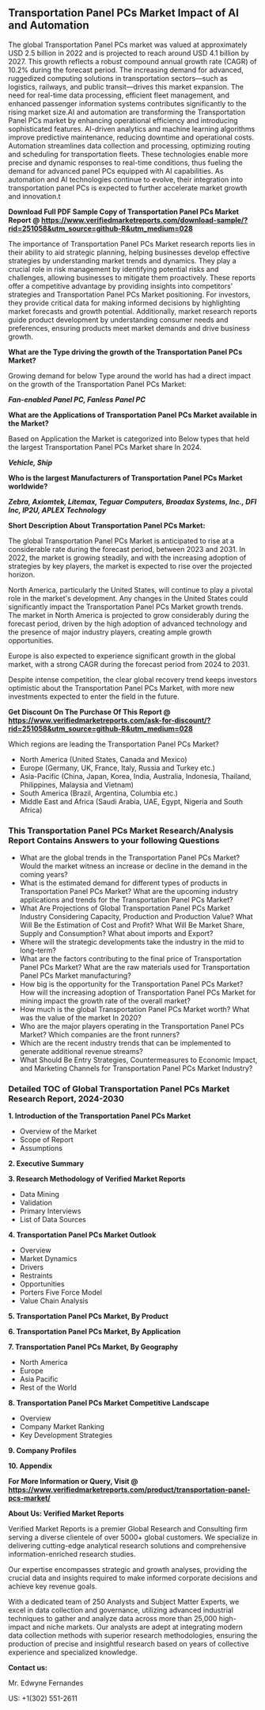 <h2>Transportation Panel PCs Market Impact of AI and Automation</h2>The global Transportation Panel PCs market was valued at approximately USD 2.5 billion in 2022 and is projected to reach around USD 4.1 billion by 2027. This growth reflects a robust compound annual growth rate (CAGR) of 10.2% during the forecast period. The increasing demand for advanced, ruggedized computing solutions in transportation sectors—such as logistics, railways, and public transit—drives this market expansion. The need for real-time data processing, efficient fleet management, and enhanced passenger information systems contributes significantly to the rising market size.AI and automation are transforming the Transportation Panel PCs market by enhancing operational efficiency and introducing sophisticated features. AI-driven analytics and machine learning algorithms improve predictive maintenance, reducing downtime and operational costs. Automation streamlines data collection and processing, optimizing routing and scheduling for transportation fleets. These technologies enable more precise and dynamic responses to real-time conditions, thus fueling the demand for advanced panel PCs equipped with AI capabilities. As automation and AI technologies continue to evolve, their integration into transportation panel PCs is expected to further accelerate market growth and innovation.t</p><p id="" class=""><strong>Download Full PDF Sample Copy of Transportation Panel PCs Market Report @ <a href="https://www.verifiedmarketreports.com/download-sample/?rid=251058&utm_source=github-R&utm_medium=028" target="_blank">https://www.verifiedmarketreports.com/download-sample/?rid=251058&utm_source=github-R&utm_medium=028</a></strong></p><p>The importance of&nbsp;Transportation Panel PCs Market research reports lies in their ability to aid strategic planning, helping businesses develop effective strategies by understanding market trends and dynamics. They play a crucial role in risk management by identifying potential risks and challenges, allowing businesses to mitigate them proactively. These reports offer a competitive advantage by providing insights into competitors' strategies and Transportation Panel PCs Market positioning. For investors, they provide critical data for making informed decisions by highlighting market forecasts and growth potential. Additionally, market research reports guide product development by understanding consumer needs and preferences, ensuring products meet market demands and drive business growth.</p><p><strong>What are the&nbsp;Type driving the growth of the Transportation Panel PCs Market?</strong></p><p id="" class="">Growing demand for below Type around the world has had a direct impact on the growth of the Transportation Panel PCs Market:</p><em><strong>Fan-enabled Panel PC, Fanless Panel PC</strong></em></p><strong>What are the&nbsp;Applications&nbsp;of Transportation Panel PCs Market available in the Market?</strong></p><p id="" class="">Based on Application the Market is categorized into Below types that held the largest Transportation Panel PCs Market share In 2024.</p><em><strong>Vehicle, Ship</strong></em></p><strong>Who is the largest Manufacturers of Transportation Panel PCs Market worldwide?</strong></p><p><em><strong>Zebra, Axiomtek, Litemax, Teguar Computers, Broadax Systems, Inc., DFI Inc, IP2U, APLEX Technology</strong></em></p><p id="" class=""><strong>Short Description About Transportation Panel PCs Market:</strong></p><p>The global Transportation Panel PCs Market is anticipated to rise at a considerable rate during the forecast period, between 2023 and 2031. In 2022, the market is growing steadily, and with the increasing adoption of strategies by key players, the market is expected to rise over the projected horizon.</p><p>North America, particularly the United States, will continue to play a pivotal role in the market's development. Any changes in the United States could significantly impact the Transportation Panel PCs Market growth trends. The market in North America is projected to grow considerably during the forecast period, driven by the high adoption of advanced technology and the presence of major industry players, creating ample growth opportunities.</p><p>Europe is also expected to experience significant growth in the global market, with a strong CAGR during the forecast period from 2024 to 2031.</p><p>Despite intense competition, the clear global recovery trend keeps investors optimistic about the Transportation Panel PCs Market, with more new investments expected to enter the field in the future.</p><p id="" class=""><strong>Get Discount On The Purchase Of This Report @ <a href="https://www.verifiedmarketreports.com/ask-for-discount/?rid=251058&utm_source=github-R&utm_medium=028" target="_blank">https://www.verifiedmarketreports.com/ask-for-discount/?rid=251058&utm_source=github-R&utm_medium=028</a></strong></p>Which regions are leading the Transportation Panel PCs Market?</p><ul><li>North America (United States, Canada and Mexico)</li><li>Europe (Germany, UK, France, Italy, Russia and Turkey etc.)</li><li>Asia-Pacific (China, Japan, Korea, India, Australia, Indonesia, Thailand, Philippines, Malaysia and Vietnam)</li><li>South America (Brazil, Argentina, Columbia etc.)</li><li>Middle East and Africa (Saudi Arabia, UAE, Egypt, Nigeria and South Africa)</li></ul><h3 id="" class="">This Transportation Panel PCs Market Research/Analysis Report Contains Answers to your following Questions</h3><ul><li>What are the global trends in the Transportation Panel PCs Market? Would the market witness an increase or decline in the demand in the coming years?</li><li>What is the estimated demand for different types of products in Transportation Panel PCs Market? What are the upcoming industry applications and trends for the Transportation Panel PCs Market?</li><li>What Are Projections of Global Transportation Panel PCs Market Industry Considering Capacity, Production and Production Value? What Will Be the Estimation of Cost and Profit? What Will Be Market Share, Supply and Consumption? What about imports and Export?</li><li>Where will the strategic developments take the industry in the mid to long-term?</li><li>What are the factors contributing to the final price of Transportation Panel PCs Market? What are the raw materials used for Transportation Panel PCs Market manufacturing?</li><li>How big is the opportunity for the Transportation Panel PCs Market? How will the increasing adoption of Transportation Panel PCs Market for mining impact the growth rate of the overall market?</li><li>How much is the global Transportation Panel PCs Market worth? What was the value of the market In 2020?</li><li>Who are the major players operating in the Transportation Panel PCs Market? Which companies are the front runners?</li><li>Which are the recent industry trends that can be implemented to generate additional revenue streams?</li><li>What Should Be Entry Strategies, Countermeasures to Economic Impact, and Marketing Channels for Transportation Panel PCs Market Industry?</li></ul><h3 id="" class="">Detailed TOC of Global Transportation Panel PCs Market Research Report, 2024-2030</h3><p id="" class=""><strong>1. Introduction of the Transportation Panel PCs Market</strong></p><ul><li>Overview of the Market</li><li>Scope of Report</li><li>Assumptions</li></ul><p id="" class=""><strong>2. Executive Summary</strong></p><p id="" class=""><strong>3. Research Methodology of Verified Market Reports</strong></p><ul><li>Data Mining</li><li>Validation</li><li>Primary Interviews</li><li>List of Data Sources</li></ul><p id="" class=""><strong>4. Transportation Panel PCs Market Outlook</strong></p><ul><li>Overview</li><li>Market Dynamics</li><li>Drivers</li><li>Restraints</li><li>Opportunities</li><li>Porters Five Force Model</li><li>Value Chain Analysis</li></ul><p id="" class=""><strong>5. Transportation Panel PCs Market, By Product</strong></p><p id="" class=""><strong>6. Transportation Panel PCs Market, By Application</strong></p><p id="" class=""><strong>7. Transportation Panel PCs Market, By Geography</strong></p><ul><li>North America</li><li>Europe</li><li>Asia Pacific</li><li>Rest of the World</li></ul><p id="" class=""><strong>8. Transportation Panel PCs Market Competitive Landscape</strong></p><ul><li>Overview</li><li>Company Market Ranking</li><li>Key Development Strategies</li></ul><p id="" class=""><strong>9. Company Profiles</strong></p><p id="" class=""><strong>10. Appendix</strong></p><p id="" class=""><strong>For More Information or Query, Visit @ <a href="https://www.verifiedmarketreports.com/product/transportation-panel-pcs-market/" target="_blank">https://www.verifiedmarketreports.com/product/transportation-panel-pcs-market/</a></strong></p><p id="" class=""><strong>About Us: Verified Market Reports</strong></p><p id="" class="">Verified Market Reports is a premier Global Research and Consulting firm serving a diverse clientele of over 5000+ global customers. We specialize in delivering cutting-edge analytical research solutions and comprehensive information-enriched research studies.</p><p id="" class="">Our expertise encompasses strategic and growth analyses, providing the crucial data and insights required to make informed corporate decisions and achieve key revenue goals.</p><p id="" class="">With a dedicated team of 250 Analysts and Subject Matter Experts, we excel in data collection and governance, utilizing advanced industrial techniques to gather and analyze data across more than 25,000 high-impact and niche markets. Our analysts are adept at integrating modern data collection methods with superior research methodologies, ensuring the production of precise and insightful research based on years of collective experience and specialized knowledge.</p><p id="" class=""><strong>Contact us:</strong></p><p id="" class="">Mr. Edwyne Fernandes</p><p id="" class="">US: +1(302) 551-2611</p>